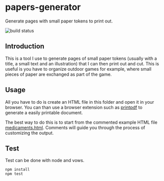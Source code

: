 papers-generator
================

Generate pages with small paper tokens to print out.

![build status](https://travis-ci.org/jbruggem/papers-generator.png)


Introduction
------------

This is a tool I use to generate pages of small paper tokens (usually with a title, a small 
text and an illustration) that I can then print out and cut. This is useful is you have to 
organize outdoor games for example, where small pieces of paper are exchanged as part of 
the game.

Usage
-----

All you have to do is create an HTML file in this folder and open it in 
your browser. You can than use a browser extension such as 
[printpdf](https://addons.mozilla.org/En-us/firefox/addon/printpdf/)
to generate a easily printable document.

The best way to do this is to start from the commented example HTML file
[medicaments.html](examples/medicaments.html). 
Comments will guide you through the process of customizing the output.

Test
-----

Test can be done with node and vows.

```
npm install 
npm test
```
